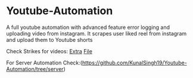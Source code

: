 # Youtube-Automation
A full youtube automation with advanced feature error logging and uploading video from instagram. It scrapes user liked reel from instagram and upload them to Youtube shorts


Check Strikes for videos: [Extra](https://github.com/KunalSingh19/Youtube-Automation/tree/main/extra) [File](https://github.com/KunalSingh19/Youtube-Automation/blob/main/extra/CheckStrike.py)

For Server Automation Check:(https://github.com/KunalSingh19/Youtube-Automation/tree/server)
